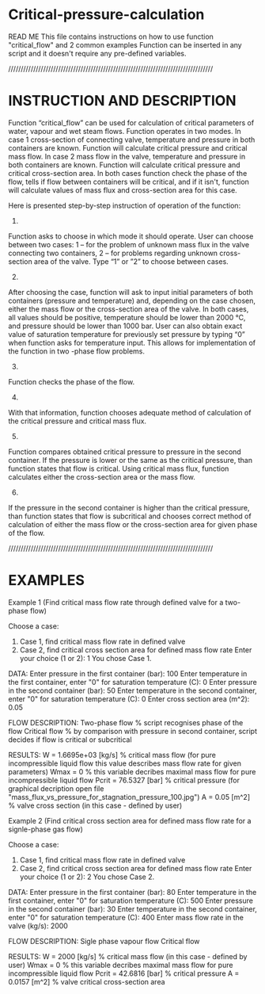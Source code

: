# Critical-pressure-calculation
READ ME
This file contains instructions on how to use function "critical_flow" and 2 common examples
Function can be inserted in any script and it doesn't require any pre-defined variables.


//////////////////////////////////////////////////////////////////////////////////

# INSTRUCTION AND DESCRIPTION

Function “critical_flow” can be used for calculation of critical parameters of 
water, vapour and wet steam flows. Function operates in two modes. 
In case 1 cross-section of connecting valve, temperature and pressure in both 
containers are known. Function will calculate critical pressure and critical mass flow.
In case 2 mass flow in the valve, temperature and pressure in both containers are known. 
Function will calculate critical pressure and critical cross-section area.
In both cases function check the phase of the flow, tells if flow between 
containers will be critical, and if it isn't, function will calculate 
values of mass flux and cross-section area for this case.

Here is presented step-by-step instruction of operation of the function:

1.
Function asks to choose in which mode it should operate. User can choose between two cases:
1 – for the problem of unknown mass flux in the valve connecting two containers, 
2 – for problems regarding unknown cross-section area of the valve. 
Type “1” or ”2” to choose between cases.

2.
After choosing the case, function will ask to input initial parameters of both containers 
(pressure and temperature) and, depending on the case chosen, either the mass flow or 
the cross-section area of the valve. In both cases, all values should be positive, 
temperature should be lower than 2000 °C, and pressure should be lower than 1000 bar. 
User can also obtain exact value of saturation temperature for previously set pressure by typing “0” when function asks
for temperature input. This allows for implementation of the function in two
-phase flow problems.

3.
Function checks the phase of the flow.

4.
With that information, function chooses adequate method of calculation of the critical pressure and critical mass flux.

5.
Function compares obtained critical pressure to pressure in the second container. 
If the pressure is lower or the same as the critical pressure, than function states 
that flow is critical. Using critical mass flux, function calculates either the cross-section area or the mass flow.

6.
If the pressure in the second container is higher than the critical pressure, 
than function states that flow is subcritical and chooses correct method of calculation 
of either the mass flow or the cross-section area for given phase of the flow.

//////////////////////////////////////////////////////////////////////////////////

# EXAMPLES

Example 1 (Find critical mass flow rate through defined valve for a two-phase flow)

Choose a case:
1. Case 1, find critical mass flow rate in defined valve
2. Case 2, find critical cross section area for defined mass flow rate
Enter your choice (1 or 2): 1
You chose Case 1.

DATA:
Enter pressure in the first container (bar): 100
Enter temperature in the first container, enter "0" for saturation temperature (C): 0
Enter pressure in the second container (bar): 50
Enter temperature in the second container, enter "0" for saturation temperature (C): 0
Enter cross section area (m^2): 0.05

FLOW DESCRIPTION:
Two-phase flow % script recognises phase of the flow
Critical flow % by comparison with pressure in second container, script decides if flow is critical or subcritical

RESULTS:
W = 1.6695e+03 [kg/s] % critical mass flow (for pure incompressible liquid flow this value describes mass flow rate for given parameters)
Wmax = 0 % this variable decribes maximal mass flow for pure incompressible liquid flow
Pcrit = 76.5327 [bar] % critical pressure (for graphical decription open file "mass_flux_vs_pressure_for_stagnation_pressure_100.jpg")
A = 0.05 [m^2] % valve cross section (in this case - defined by user)


Example 2 (Find critical cross section area for defined mass flow rate for a signle-phase gas flow)

Choose a case:
1. Case 1, find critical mass flow rate in defined valve
2. Case 2, find critical cross section area for defined mass flow rate
Enter your choice (1 or 2): 2
You chose Case 2.

DATA:
Enter pressure in the first container (bar): 80
Enter temperature in the first container, enter "0" for saturation temperature (C): 500
Enter pressure in the second container (bar): 30
Enter temperature in the second container, enter "0" for saturation temperature (C): 400
Enter mass flow rate in the valve (kg/s): 2000

FLOW DESCRIPTION:
Sigle phase vapour flow
Critical flow

RESULTS:
W = 2000 [kg/s] % critical mass flow (in this case - defined by user)
Wmax = 0 % this variable decribes maximal mass flow for pure incompressible liquid flow
Pcrit = 42.6816 [bar] % critical pressure
A = 0.0157 [m^2] % valve critical cross-section area
